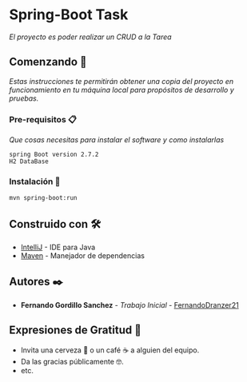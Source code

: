 # Spring-Boot Task

_El proyecto es  poder realizar un CRUD a la Tarea_

## Comenzando 🚀

_Estas instrucciones te permitirán obtener una copia del proyecto en funcionamiento en tu máquina local para propósitos de desarrollo y pruebas._

### Pre-requisitos 📋

_Que cosas necesitas para instalar el software y como instalarlas_


```
spring Boot version 2.7.2
H2 DataBase

```

### Instalación 🔧
```bash
mvn spring-boot:run
```

## Construido con 🛠️


* [IntelliJ](https://www.jetbrains.com/es-es/idea/) - IDE para Java
* [Maven](https://maven.apache.org/) - Manejador de dependencias

## Autores ✒️

* **Fernando Gordillo Sanchez** - *Trabajo Inicial* - [FernandoDranzer21](https://github.com/FernandoDranzer21)
## Expresiones de Gratitud 🎁

* Invita una cerveza 🍺 o un café ☕ a alguien del equipo.
* Da las gracias públicamente 🤓.
* etc.
